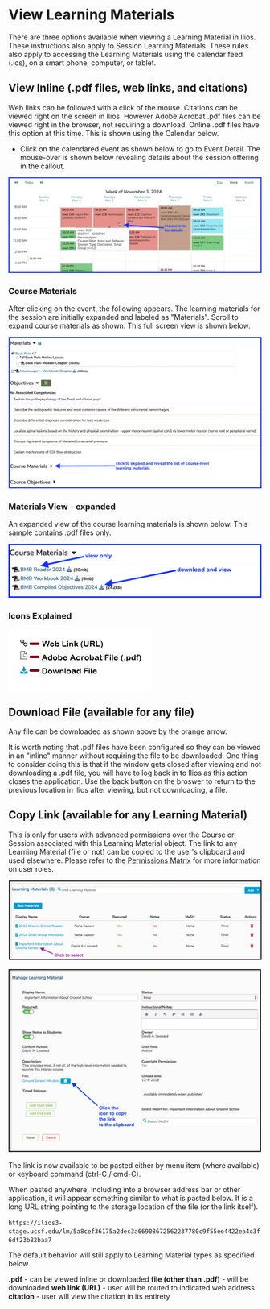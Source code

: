 # View Learning Materials

There are three options available when viewing a Learning Material in Ilios. These instructions also apply to Session Learning Materials. These rules also apply to accessing the Learning Materials using the calendar feed (.ics), on a smart phone, computer, or tablet.

## View Inline (.pdf files, web links, and citations)

Web links can be followed with a click of the mouse. Citations can be viewed right on the screen in Ilios. However Adobe Acrobat .pdf files can be viewed right in the browser, not requiring a download. Online .pdf files have this option at this time. This is shown using the Calendar below.

* Click on the calendared event as shown below to go to Event Detail. The mouse-over is shown below revealing details about the session offering in the callout.

![click on the calendared event](../../images/course_learning_materials/calendar_mouse_over.png)

### Course Materials

After clicking on the event, the following appears. The learning materials for the session are initially expanded and labeled as "Materials". Scroll to expand course materials as shown. This full screen view is shown below.

![expand to show course materials](../../images/course_learning_materials/full_screen_view.png)

### Materials View - expanded

An expanded view of the course learning materials is shown below. This sample contains .pdf files only.

![options shown](../../images/course_learning_materials/course_materials.png)

### Icons Explained

![icons](../../images/course_learning_materials/lm_icons.jpg)

## Download File (available for any file)

Any file can be downloaded as shown above by the orange arrow. 

It is worth noting that .pdf files have been configured so they can be viewed in an "inline" manner without requiring the file to be downloaded. One thing to consider doing this is that if the window gets closed after viewing and not downloading a .pdf file, you will have to log back in to Ilios as this action closes the application. Use the back button on the broswer to return to the previous location in Ilios after viewing, but not downloading, a file.

## Copy Link (available for any Learning Material)

This is only for users with advanced permissions over the Course or Session associated with this Learning Material object. The link to any Learning Material (file or not) can be copied to the user's clipboard and used elsewhere. Please refer to the [Permissions Matrix](https://www.dropbox.com/s/431sdj2bfoi3v1f/Ilios%20New%20Default%20Permissions%20Matrix.pdf?dl=0) for more information on user roles.

![click to select](../../images/course_learning_materials/lm_view1.png)

![view details](../../images/course_learning_materials/lm_view2.png)

The link is now available to be pasted either by menu item (where available) or keyboard command (ctrl-C / cmd-C).

When pasted anywhere, including into a browser address bar or other application, it will appear something similar to what is pasted below. It is a long URL string pointing to the storage location of the file (or the link itself).

`https://ilios3-stage.ucsf.edu/lm/5a8cef36175a2dec3a66908672562237780c9f55ee4422ea4c3f6df23b82baa7`

The default behavior will still apply to Learning Material types as specified below.

**.pdf** - can be viewed inline or downloaded **file (other than .pdf)** - will be downloaded **web link (URL)** - user will be routed to indicated web address **citation** - user will view the citation in its entirety
